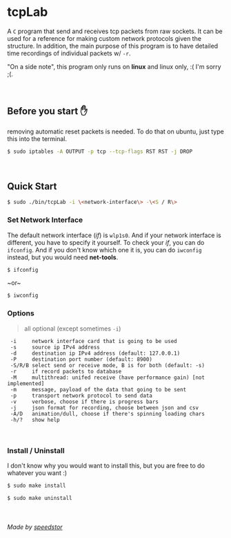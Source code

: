 # tcpLab 
A `C` program that send and receives tcp packets from raw sockets. It can be used for a reference for making custom network protocols given the structure. In addition, the main purpose of this program is to have detailed time recordings of individual packets w/ `-r`.

"On a side note", this program only runs on **linux** and linux only, :( I'm sorry ;(.
<br/><br/><br/>

## Before you start :hand:
removing automatic reset packets is needed. To do that on ubuntu, just type this into the terminal.
```bash
$ sudo iptables -A OUTPUT -p tcp --tcp-flags RST RST -j DROP
```
<br/>

## Quick Start
```bash
$ sudo ./bin/tcpLab -i \<network-interface\> -\<S / R\>
```

### Set Network Interface
The default network interface (*if*) is `wlp1s0`. And if your network interface is different, you have to specify it yourself. To check your *if*, you can do `ifconfig`. And if you don't know which one it is, you can do `iwconfig` instead, but you would need **net-tools**.
```bash
$ ifconfig
```

~or~

```bash
$ iwconfig
```

### Options
> all optional (except sometimes `-i`)
```
 -i     network interface card that is going to be used
 -s     source ip IPv4 address
 -d     destination ip IPv4 address (default: 127.0.0.1)
 -P     destination port number (default: 8900)
 -S/R/B select send or receive mode, B is for both (default: -s)
 -r     if record packets to database
 -M     multithread: unifed receive (have performance gain) [not implemented]
 -m     message, payload of the data that going to be sent
 -p     transport network protocol to send data
 -v     verbose, choose if there is progress bars
 -j     json format for recording, choose between json and csv 
 -A/D   animation/dull, choose if there's spinning loading chars
 -h/?   show help
```

<br/>

### Install / Uninstall
I don't know why you would want to install this, but you are free to do whatever you want :)
```bash
$ sudo make install

$ sudo make uninstall
```
<br/>

###### Made by [speedstor](https://speedstor.net)
